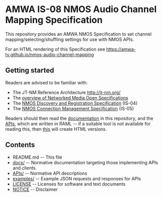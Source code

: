# AMWA IS-08 NMOS Audio Channel Mapping Specification

This repository provides an AMWA NMOS Specification to set channel mapping/selecting/shuffling settings for use with NMOS APIs.

For an HTML rendering of this Specification see https://amwa-tv.github.io/nmos-audio-channel-mapping

## Getting started

Readers are advised to be familiar with:
*   The JT-NM Reference Architecture <http://jt-nm.org/>
*   The [overview of Networked Media Open Specifications](https://github.com/AMWA-TV/nmos)
*   The [NMOS Discovery and Registration Specification](https://github.com/AMWA-TV/nmos-discovery-registration) (IS-04)
*   The [NMOS Connection Management Specification](https://github.com/AMWA-TV/nmos-device-connection-management) (IS-05)

Readers should then read the [documentation](docs/) in this repository, and the [APIs](APIs/), which are written in RAML -- if a suitable tool is not available for reading this, then [this](APIs/generateHTML) will create HTML versions.

## Contents

*   README.md -- This file
*   [docs/](docs/) -- Normative documentation targeting those implementing APIs and clients.
*   [APIs/](APIs/) -- Normative API descriptions
*   [examples/](examples/) -- Example JSON requests and responses for APIs
*   [LICENSE](LICENSE) -- Licenses for software and text documents
*   [NOTICE](NOTICE) -- Disclaimer